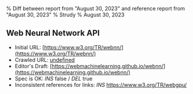 % Diff between report from "August 30, 2023" and reference report from "August 30, 2023"
% Strudy
% August 30, 2023

## Web Neural Network API

- Initial URL: [https://www.w3.org/TR/webnn/](https://www.w3.org/TR/webnn/)
- Crawled URL: [undefined](undefined)
- Editor's Draft: [https://webmachinelearning.github.io/webnn/](https://webmachinelearning.github.io/webnn/)
- Spec is OK: *INS* false / *DEL* true
- Inconsistent references for links: *INS* https://www.w3.org/TR/webgpu/



